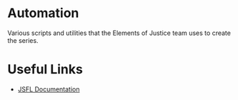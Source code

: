 # Automation
Various scripts and utilities that the Elements of Justice team uses to create the series.

# Useful Links
* [JSFL Documentation](https://help.adobe.com/archive/en_US/flash/cs5/flash_cs5_extending.pdf)